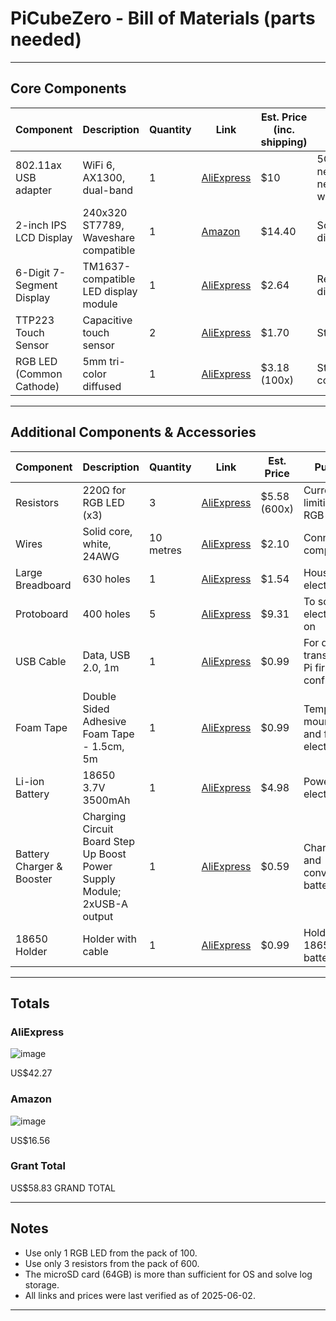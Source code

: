 # PiCubeZero - Bill of Materials (parts needed)

---

## Core Components

| Component | Description | Quantity | Link | Est. Price (inc. shipping) | Purpose |
|--------------------------|---------------------------------------|----------|---------------------------------------------------------------------------------------------------------------------------|-----------------|-------------------------------------|
| 802.11ax USB adapter | WiFi 6, AX1300, dual-band | 1 | [AliExpress](https://www.aliexpress.com/item/32999133595.html) | $10 | 5GHz WiFi 6 networking; our home network does not have working 2.4GHz..... |
| 2-inch IPS LCD Display | 240x320 ST7789, Waveshare compatible | 1 | [Amazon](https://www.amazon.com/LCD-2inch-Module-Compatible-Display/dp/B0DRS9YQCK) | $14.40 | Scramble/time/statistics display |
| 6-Digit 7-Segment Display| TM1637-compatible LED display module | 1 | [AliExpress](https://www.aliexpress.com/item/1005001582129952.html) | $2.64 | Real-time/final time display |
| TTP223 Touch Sensor | Capacitive touch sensor | 2 | [AliExpress](https://www.aliexpress.com/item/1005006153014582.html) | $1.70 | Start/stop timer input |
| RGB LED (Common Cathode) | 5mm tri-color diffused | 1 | [AliExpress](https://www.aliexpress.com/item/1005004963591071.html) | $3.18 (100x)| Status indicator (colour coding) |

---

## Additional Components & Accessories

| Component | Description | Quantity | Link | Est. Price | Purpose |
|--------------------------|---------------------------------------|----------|---------------------------------------------------------------------------------------------------------------------------|-----------------|-------------------------------------------|
| Resistors | 220Ω for RGB LED (x3) | 3 | [AliExpress](https://www.aliexpress.com/item/1005008494728485.html) | $5.58 (600x) | Current limiting for RGB LED |
| Wires | Solid core, white, 24AWG | 10 metres | [AliExpress](https://www.aliexpress.com/item/1005006106330815.html) | $2.10 | Connecting components |
| Large Breadboard | 630 holes | 1 | [AliExpress](https://www.aliexpress.com/item/1005007085965483.html) | $1.54 | Housing the electronics |
| Protoboard | 400 holes | 5 | [AliExpress](https://www.aliexpress.com/item/1005007204514719.html) | $9.31 | To solder the electronics on |
| USB Cable | Data, USB 2.0, 1m | 1 | [AliExpress](https://www.aliexpress.com/item/1005007504624576.html) | $0.99 | For data transfer and Pi first-boot configuration |
| Foam Tape | Double Sided Adhesive Foam Tape - 1.5cm, 5m | 1 | [AliExpress](https://www.aliexpress.com/item/1005006891100106.html?) | $0.99 | Temporary mounting and fixing electronics |
| Li-ion Battery | 18650 3.7V 3500mAh | 1 | [AliExpress](https://www.aliexpress.com/item/1005008078553867.html) | $4.98 | Powering the electronics |
| Battery Charger & Booster | Charging Circuit Board Step Up Boost Power Supply Module; 2xUSB-A output | 1 | [AliExpress](https://www.aliexpress.com/item/1005007457573822.html) | $0.59 | Charging and converting battery to 5V |
| 18650 Holder | Holder with cable | 1 | [AliExpress](https://www.aliexpress.com/item/1005006089547043.html) | $0.99 | Holder for 18650 battery
---

## Totals

### AliExpress
![image](https://github.com/user-attachments/assets/e6e395db-ea17-484c-a512-5014b0cd4bae)

US$42.27

### Amazon
![image](https://github.com/user-attachments/assets/11908611-66c1-485f-bbe5-c52a6a7e3f66)

US$16.56

### Grant Total
US$58.83 GRAND TOTAL

---

## Notes

- Use only 1 RGB LED from the pack of 100.
- Use only 3 resistors from the pack of 600.
- The microSD card (64GB) is more than sufficient for OS and solve log storage.
- All links and prices were last verified as of 2025-06-02.

---
